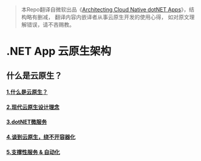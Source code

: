 
> 本Repo翻译自微软出品《[Architecting Cloud Native dotNET Apps](https://docs.microsoft.com/en-us/dotnet/opbuildpdf/architecture/cloud-native/toc.pdf?branch=live)》，结构略有删减，  翻译内容内嵌译者从事云原生开发的使用心得，  如对原文理解错误，请不吝赐教。  

# .NET App 云原生架构

## 什么是云原生？
#### [1.什么是云原生？](./什么是云原生？/什么是云原生？.md)
#### [2.现代云原生设计理念](./什么是云原生？/现代云原生设计理念.md)
#### [3.dotNET微服务](./什么是云原生？/dotNET微服务.md)
#### [4.谈到云原生，绕不开容器化](./什么是云原生？/谈到云原生，绕不开容器化.md)
#### [5.支撑性服务 & 自动化](./什么是云原生？/支撑性服务&自动化.md)
